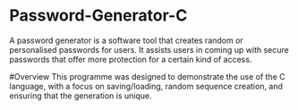 # Password-Generator-C
A password generator is a software tool that creates random or personalised passwords for users. It assists users in coming up with secure passwords that offer more protection for a certain kind of access.

#Overview
This programme was designed to demonstrate the use of the C language, with a focus on saving/loading, random sequence creation, and ensuring that the generation is unique.


